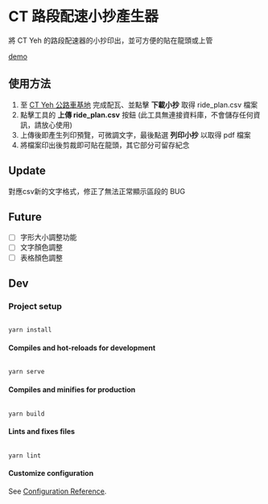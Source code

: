 # CT 路段配速小抄產生器

將 CT Yeh 的路段配速器的小抄印出，並可方便的貼在龍頭或上管

[demo](https://kos0616.github.io/print_ct_route/ "前往連結")

## 使用方法

1. 至 [CT Yeh 公路車基地](https://www.ctyeh.com/routelist) 完成配瓦、並點擊 **下載小抄** 取得 ride_plan.csv 檔案
2. 點擊工具的 **上傳 ride_plan.csv** 按鈕 (此工具無連接資料庫，不會儲存任何資訊，請放心使用)
3. 上傳後即產生列印預覽，可微調文字，最後點選 **列印小抄** 以取得 pdf 檔案
4. 將檔案印出後剪裁即可貼在龍頭，其它部分可留存紀念

## Update
對應csv新的文字格式，修正了無法正常顯示區段的 BUG

## Future

* [ ] 字形大小調整功能
* [ ] 文字顏色調整
* [ ] 表格顏色調整

## Dev

### Project setup

```

yarn install

```

#### Compiles and hot-reloads for development

```

yarn serve

```

#### Compiles and minifies for production

```

yarn build

```

#### Lints and fixes files

```

yarn lint

```

#### Customize configuration

See [Configuration Reference](https://cli.vuejs.org/config/).
